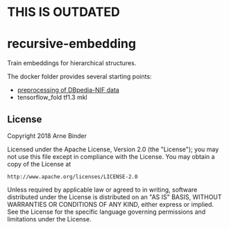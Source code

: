 # THIS IS OUTDATED

# recursive-embedding

Train embeddings for hierarchical structures.

The docker folder provides several starting points:
 * [preprocessing of DBpedia-NIF data](docker/create-corpus/dbpedia-nif/README.md)
 * tensorflow_fold tf1.3 mkl

## License

Copyright 2018 Arne Binder

Licensed under the Apache License, Version 2.0 (the "License");
you may not use this file except in compliance with the License.
You may obtain a copy of the License at

    http://www.apache.org/licenses/LICENSE-2.0

Unless required by applicable law or agreed to in writing, software
distributed under the License is distributed on an "AS IS" BASIS,
WITHOUT WARRANTIES OR CONDITIONS OF ANY KIND, either express or implied.
See the License for the specific language governing permissions and
limitations under the License.

